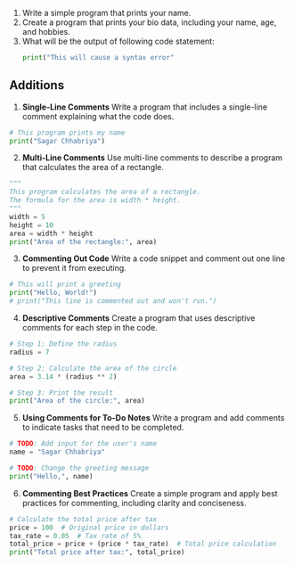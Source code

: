 1. Write a simple program that prints your name.
2. Create a program that prints your bio data, including your name, age, and hobbies.
3. What will be the output of following code statement:
   ```python
   print("This will cause a syntax error"
    ```

## Additions 
1. **Single-Line Comments** Write a program that includes a single-line comment explaining what the code does.
  ```python
  # This program prints my name
  print("Sagar Chhabriya")
  ```

2. **Multi-Line Comments** Use multi-line comments to describe a program that calculates the area of a rectangle.
  ```python
  """
  This program calculates the area of a rectangle.
  The formula for the area is width * height.
  """
  width = 5
  height = 10
  area = width * height
  print("Area of the rectangle:", area)

  ```

3. **Commenting Out Code** Write a code snippet and comment out one line to prevent it from executing.
  ```python
  # This will print a greeting
  print("Hello, World!")
  # print("This line is commented out and won't run.")

  ```


4. **Descriptive Comments** Create a program that uses descriptive comments for each step in the code.
  ```python
  # Step 1: Define the radius
  radius = 7
  
  # Step 2: Calculate the area of the circle
  area = 3.14 * (radius ** 2)
  
  # Step 3: Print the result
  print("Area of the circle:", area)

  ```

5. **Using Comments for To-Do Notes** Write a program and add comments to indicate tasks that need to be completed.
  ```python
  # TODO: Add input for the user's name
  name = "Sagar Chhabriya"
  
  # TODO: Change the greeting message
  print("Hello,", name)

  ```

6. **Commenting Best Practices** Create a simple program and apply best practices for commenting, including clarity and conciseness.
  ```python
  # Calculate the total price after tax
  price = 100  # Original price in dollars
  tax_rate = 0.05  # Tax rate of 5%
  total_price = price + (price * tax_rate)  # Total price calculation
  print("Total price after tax:", total_price)


  ```

